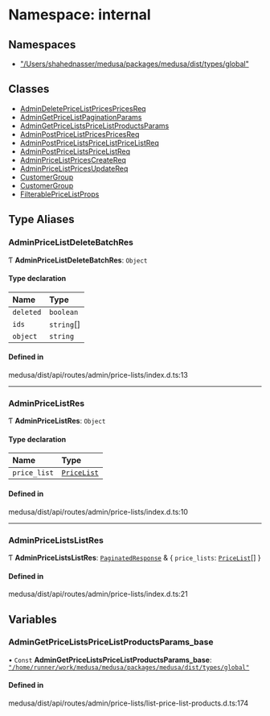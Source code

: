 # Namespace: internal

## Namespaces

- [&quot;/Users/shahednasser/medusa/packages/medusa/dist/types/global&quot;](internal-15.__Users_shahednasser_medusa_packages_medusa_dist_types_global_.md)

## Classes

- [AdminDeletePriceListPricesPricesReq](../classes/internal-15.AdminDeletePriceListPricesPricesReq.md)
- [AdminGetPriceListPaginationParams](../classes/internal-15.AdminGetPriceListPaginationParams.md)
- [AdminGetPriceListsPriceListProductsParams](../classes/internal-15.AdminGetPriceListsPriceListProductsParams.md)
- [AdminPostPriceListPricesPricesReq](../classes/internal-15.AdminPostPriceListPricesPricesReq.md)
- [AdminPostPriceListsPriceListPriceListReq](../classes/internal-15.AdminPostPriceListsPriceListPriceListReq.md)
- [AdminPostPriceListsPriceListReq](../classes/internal-15.AdminPostPriceListsPriceListReq.md)
- [AdminPriceListPricesCreateReq](../classes/internal-15.AdminPriceListPricesCreateReq.md)
- [AdminPriceListPricesUpdateReq](../classes/internal-15.AdminPriceListPricesUpdateReq.md)
- [CustomerGroup](../classes/internal-15.CustomerGroup.md)
- [CustomerGroup](../classes/internal-15.CustomerGroup-1.md)
- [FilterablePriceListProps](../classes/internal-15.FilterablePriceListProps.md)

## Type Aliases

### AdminPriceListDeleteBatchRes

Ƭ **AdminPriceListDeleteBatchRes**: `Object`

#### Type declaration

| Name | Type |
| :------ | :------ |
| `deleted` | `boolean` |
| `ids` | `string`[] |
| `object` | `string` |

#### Defined in

medusa/dist/api/routes/admin/price-lists/index.d.ts:13

___

### AdminPriceListRes

Ƭ **AdminPriceListRes**: `Object`

#### Type declaration

| Name | Type |
| :------ | :------ |
| `price_list` | [`PriceList`](../classes/internal.PriceList.md) |

#### Defined in

medusa/dist/api/routes/admin/price-lists/index.d.ts:10

___

### AdminPriceListsListRes

Ƭ **AdminPriceListsListRes**: [`PaginatedResponse`](internal-2.md#paginatedresponse) & { `price_lists`: [`PriceList`](../classes/internal.PriceList.md)[]  }

#### Defined in

medusa/dist/api/routes/admin/price-lists/index.d.ts:21

## Variables

### AdminGetPriceListsPriceListProductsParams\_base

• `Const` **AdminGetPriceListsPriceListProductsParams\_base**: [`"/home/runner/work/medusa/medusa/packages/medusa/dist/types/global"`](internal-7.__home_runner_work_medusa_medusa_packages_medusa_dist_types_global_.md)

#### Defined in

medusa/dist/api/routes/admin/price-lists/list-price-list-products.d.ts:174
